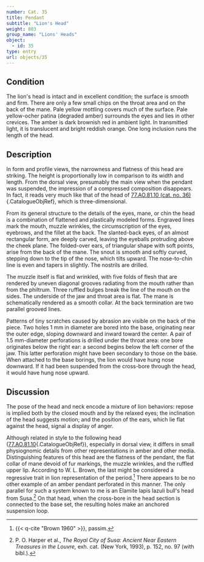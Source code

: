 ```yaml
---
number: Cat. 35
title: Pendant
subtitle: "Lion's Head"
weight: 803
group_name: "Lions' Heads"
object:
  - id: 35
type: entry
url: objects/35
---
```


## Condition

The lion's head is intact and in excellent condition; the surface is smooth and firm. There are only a few small chips on the throat area and on the back of the mane. Pale yellow mottling covers much of the surface. Pale yellow-ocher patina (degraded amber) surrounds the eyes and lies in other crevices. The amber is dark brownish red in ambient light. In transmitted light, it is translucent and bright reddish orange. One long inclusion runs the length of the head.

## Description

In form and profile views, the narrowness and flatness of this head are striking. The height is proportionally low in comparison to its width and length. From the dorsal view, presumably the main view when the pendant was suspended, the impression of a compressed composition disappears. In fact, it reads very much like that of the head of [77.AO.81.10 (cat. no. 36)](#cat-77.AO.81.10){.CatalogueObjRef}, which is three-dimensional.

From its general structure to the details of the eyes, mane, or chin the head is a combination of flattened and plastically modeled forms. Engraved lines mark the mouth, muzzle wrinkles, the circumscription of the eyes, eyebrows, and the fillet at the back. The slanted-back eyes, of an almost rectangular form, are deeply carved, leaving the eyeballs protruding above the cheek plane. The folded-over ears, of triangular shape with soft points, arise from the back of the mane. The snout is smooth and softly curved, stepping down to the tip of the nose, which tilts upward. The nose-to-chin line is even and tapers in slightly. The nostrils are drilled.

The muzzle itself is flat and wrinkled, with five folds of flesh that are rendered by uneven diagonal grooves radiating from the mouth rather than from the philtrum. Three ruffled bulges break the line of the mouth on the sides. The underside of the jaw and throat area is flat. The mane is schematically rendered as a smooth collar. At the back termination are two parallel grooved lines.

Patterns of tiny scratches caused by abrasion are visible on the back of the piece. Two holes 1 mm in diameter are bored into the base, originating near the outer edge, sloping downward and inward toward the center. A pair of 1.5 mm-diameter perforations is drilled under the throat area: one bore originates below the right ear: a second begins below the left corner of the jaw. This latter perforation might have been secondary to those on the base. When attached to the base borings, the lion would have hung nose downward. If it had been suspended from the cross-bore through the head, it would have hung nose upward.

## Discussion

The pose of the head and neck encode a mixture of lion behaviors: repose is implied both by the closed mouth and by the relaxed eyes; the inclination of the head suggests motion; and the position of the ears, which lie flat against the head, signal a display of anger.

Although related in style to the following head ([77.AO.81.10](#cat-77.AO.81.10){.CatalogueObjRef}), especially in dorsal view, it differs in small physiognomic details from other representations in amber and other media. Distinguishing features of this head are the flatness of the pendant, the flat collar of mane devoid of fur markings, the muzzle wrinkles, and the ruffled upper lip. According to W. L. Brown, the last might be considered a regressive trait in lion representation of the period.[^1] There appears to be no other example of an amber pendant perforated in this manner. The only parallel for such a system known to me is an Elamite lapis lazuli bull's head from Susa.[^2] On that head, when the cross-bore in the head section is connected to the base set, the resulting holes make an anchored suspension loop.


[^1]: {{< q-cite "Brown 1960" >}}, passim.

[^2]: P. O. Harper et al., *The Royal City of Susa: Ancient Near Eastern Treasures in the Louvre,* exh. cat. (New York, 1993), p. 152, no. 97 (with bibl.).
